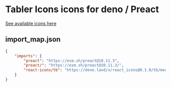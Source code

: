 # Tabler Icons icons for deno / Preact

[See available icons here](https://react-icons.github.io/react-icons/icons?name=tb)

## import_map.json

```json
{
    "imports": {
        "preact": "https://esm.sh/preact@10.11.3",
        "preact/": "https://esm.sh/preact@10.11.3/",
        "react-icons/tb": "https://deno.land/x/react_icons@0.1.0/tb/mod.ts",
    }
}
```

